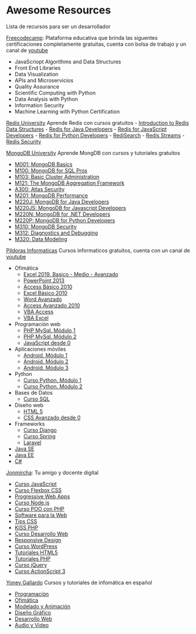 # Awesome Resources

Lista de recursos para ser un desarrollador

[Freecodecamp](https://www.freecodecamp.org/learn): Plataforma educativa que brinda las siguentes certificaciones completamente gratuitas, cuenta con bolsa de trabajo y un canal de [youtube](https://www.youtube.com/channel/UC8butISFwT-Wl7EV0hUK0BQ)

- JavaScriopt Algorithms and Data Structures
- Front End Libraries
- Data Visualization
- APIs and Microservicios
- Quality Assurance
- Scientific Computing with Python
- Data Analysis with Python
- Information Security
- Machine Learning with Python Certification

[Redis University](https://university.redislabs.com/) Aprende Redis con cursos gratuitos
    - [Introduction to Redis Data Structures](https://university.redislabs.com/courses/ru101/)
    - [Redis for Java Developers](https://university.redislabs.com/courses/ru102j/)
    - [Redis for JavaScript Developers](https://university.redislabs.com/courses/ru102js/)
    - [Redis for Python Developers](https://university.redislabs.com/courses/ru102py/)
    - [RediSearch](https://university.redislabs.com/courses/ru201/)
    - [Redis Streams](https://university.redislabs.com/courses/ru202/)
    - [Redis Security](https://university.redislabs.com/courses/ru330/)

[MongoDB University](https://university.mongodb.com/) Aprende MongDB con cursos y tutoriales gratuitos
    
- [M001: MongoDB Basics](https://university.mongodb.com/courses/M001/about)
- [M100: MongoDB for SQL Pros](https://university.mongodb.com/courses/M100/about)
- [M103: Basic Cluster Administration](https://university.mongodb.com/courses/M103/about)
- [M121: The MongoDB Aggregation Framework](https://university.mongodb.com/courses/M121/about)
- [A300: Atlas Security](https://university.mongodb.com/courses/A300/about)
- [M201: MongoDB Performance](https://university.mongodb.com/courses/M201/about)
- [M220J: MongoDB for Java Developers](https://university.mongodb.com/courses/M220J/about)
- [M220JS: MongoDB for Javascript Developers](https://university.mongodb.com/courses/M220JS/about)
- [M220N: MongoDB for .NET Developers](https://university.mongodb.com/courses/M220N/about)
- [M220P: MongoDB for Python Developers](https://university.mongodb.com/courses/M220P/about)
- [M310: MongoDB Security](https://university.mongodb.com/courses/M310/about)
- [M312: Diagnostics and Debugging](https://university.mongodb.com/courses/M312/about)
- [M320: Data Modeling](https://university.mongodb.com/courses/M320/about)

[Pildoras Informaticas](https://www.pildorasinformaticas.es/)
Cursos informaticos gratuitos, cuenta con un canal de [youtube](https://www.youtube.com/user/pildorasinformaticas)

- Ofimática
    - [Excel 2019. Basico - Medio - Avanzado](https://www.pildorasinformaticas.es/course/excel-2019-basico-medio-avanzado/)
    - [PowerPoint 2013](https://www.pildorasinformaticas.es/course/powerpoint-2013/)
    - [Access Básico 2010](https://www.pildorasinformaticas.es/course/curso-access-2010-basico/)
    - [Excel Básico 2010](https://www.pildorasinformaticas.es/course/excel-basico/)
    - [Word Avanzado](https://www.pildorasinformaticas.es/course/word-avanzado-2010/)
    - [Access Avanzado 2010](https://www.pildorasinformaticas.es/course/access-2010-avanzado/)
    - [VBA Access](https://www.pildorasinformaticas.es/course/vba-access/)
    - [VBA Excel](https://www.pildorasinformaticas.es/course/vba-excel/)
- Programación web
    - [PHP MySql. Módulo 1](https://www.pildorasinformaticas.es/course/php-mysql/)
    - [PHP MySql. Módulo 2](https://www.pildorasinformaticas.es/course/php-mysql/php-mysql-modulo-2/)
    - [JavaScript desde 0](https://www.pildorasinformaticas.es/course/javascript-desde-0/)
- Aplicaciones móviles
    - [Android. Módulo 1](https://www.pildorasinformaticas.es/course/android-con-android-studio/)
    - [Android. Módulo 2](https://www.pildorasinformaticas.es/course/android-modulo-2/)
    - [Android. Módulo 3](https://www.pildorasinformaticas.es/course/android-modulo-3/)
- Python
    - [Curso Python. Módulo 1](https://www.pildorasinformaticas.es/course/curso-python/)
    - [Curso Python. Módulo 2](https://www.pildorasinformaticas.es/course/curso-python/curso-python-modulo-2/)
- Bases de Datos
    - [Curso SQL](https://www.pildorasinformaticas.es/course/curso-sql/)
- Diseño web
    - [HTML 5](https://www.pildorasinformaticas.es/course/html-5/)
    - [CSS Avanzado desde 0](https://www.pildorasinformaticas.es/course/css-avanzado-desde-0/)
- Frameworks
    - [Curso Django](https://www.pildorasinformaticas.es/course/django/)
    - [Curso Spring](https://www.pildorasinformaticas.es/course/curso-spring/)
    - [Laravel](https://www.pildorasinformaticas.es/course/laravel/)
- [Java SE](https://www.pildorasinformaticas.es/course-cat/java_se/)
- [Java EE](https://www.pildorasinformaticas.es/course-cat/java-ee/)
- [C#](https://www.pildorasinformaticas.es/course-cat/c/)

[Jonmircha](https://jonmircha.com): Tu amigo y docente digital
- [Curso JavaScript](https://www.youtube.com/playlist?list=PLvq-jIkSeTUZ6QgYYO3MwG9EMqC-KoLXA)
- [Curso Flexbox CSS](https://www.youtube.com/playlist?list=PLvq-jIkSeTUbQc3dGsssp8lxAi5npMrys)
- [Progressive Web Apps](https://www.youtube.com/playlist?list=PLvq-jIkSeTUYIw8CP2AP7QJs4GeeZdvs6)
- [Curso Node.js](https://www.youtube.com/playlist?list=PLvq-jIkSeTUY3gY-ptuqkNEXZHsNwlkND)
- [Curso POO con PHP](https://www.youtube.com/playlist?list=PLvq-jIkSeTUZEHvKw7Gx3g5CjlcvA3jr1)
- [Software para la Web](https://www.youtube.com/playlist?list=PLvq-jIkSeTUY7b6mTNigrfZxXNkk0aJd2)
- [Tips CSS](https://www.youtube.com/playlist?list=PLvq-jIkSeTUYVLwbW09GGgG2EOFJeNWmQ)
- [KISS PHP](https://www.youtube.com/playlist?list=PLvq-jIkSeTUZWYh18UN6Q9rfkoqy5A9Xn)
- [Curso Desarrollo Web](https://www.youtube.com/playlist?list=PLvq-jIkSeTUbxAO7uRoeNHH6ZCyjr7xq2)
- [Responsive Design](https://www.youtube.com/playlist?list=PLvq-jIkSeTUbFYbzpJFN1GLMBZnm9hX5G)
- [Curso WordPress](https://www.youtube.com/playlist?list=PLvq-jIkSeTUZDOcKsQz79wnYlTvmAdLkj)
- [Tutoriales HTML5](https://www.youtube.com/playlist?list=PL211E9DF848CA18FF)
- [Tutoriales PHP](https://www.youtube.com/playlist?list=PL469D93BF3AE1F84F)
- [Curso jQuery](https://www.youtube.com/playlist?list=PLvq-jIkSeTUYvLDfVUXOhnZ6QSouIfQQ7)
- [Curso ActionScript 3](https://www.youtube.com/playlist?list=PLB9840C1696C1BC94)

[Yoney Gallardo](https://yoneygallardo.com/) Cursos y tutoriales de infomática en español
- [Programación](https://yoneygallardo.com/category/cursos-de-programacion/)
- [Ofimática](https://yoneygallardo.com/category/cursos-de-ofimatica/)
- [Modelado y Animación](https://yoneygallardo.com/category/cursos-de-modelado-y-animacion/)
- [Diseño Gráfico](https://yoneygallardo.com/category/diseno-grafico-y-marketing/)
- [Desarrollo Web](https://yoneygallardo.com/category/curso-de-desarrollo-y-diseno-web/)
- [Audio y Video](https://yoneygallardo.com/category/cursos-de-audio-y-video/)